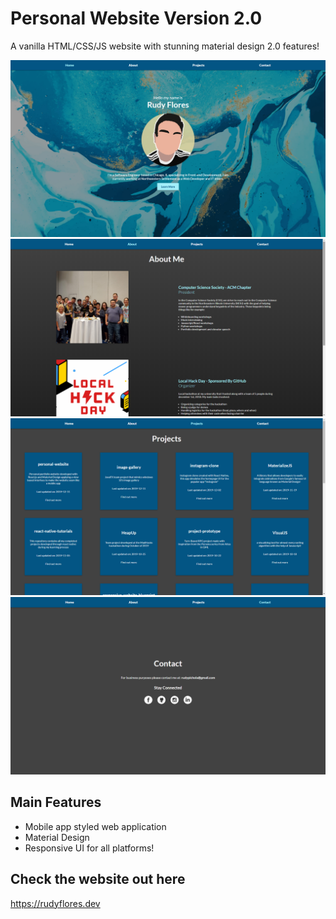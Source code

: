 # Personal Website Version 2.0

A vanilla HTML/CSS/JS website with stunning material design 2.0 features!

![Homepage](Screenshots/index.png)
![About](Screenshots/about.png)
![Projects](Screenshots/projects.png)
![Contact](Screenshots/contact.png)

## Main Features

- Mobile app styled web application
- Material Design
- Responsive UI for all platforms!

## Check the website out here
https://rudyflores.dev
